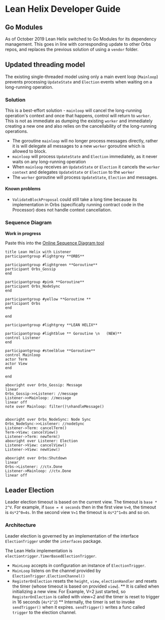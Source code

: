 # Lean Helix Developer Guide

## Go Modules
As of October 2019 Lean Helix switched to Go Modules for its dependency management.
This goes in line with corresponding update to other Orbs repos, and
replaces the previous solution of using a `vendor` folder.

## Updated threading model

The existing single-threaded model using only a main event loop (`Mainloop`) prevents processing `UpdateState` and `Election` events when waiting on a long-running operation.

### Solution

This is a best-effort solution - `mainloop` will cancel the long-running operation's context and once that happens, control will return to `worker`.
This is not as immediate as dumping the existing `worker` and immediately creating a new one and also relies on the cancellability of the long-running operations. 

* The goroutine `mainloop` will no longer process messages directly, rather it is will delegate all messages to a new `worker` goroutine which is allowed to block.
* `mainloop` will process `UpdateState` and `Election` immediately, as it never waits on any long-running operation
* When `mainloop` receives an `UpdateState` or `Election` it cancels the `worker context` and delegates `UpdateState` or `Election` to the `worker` 
* The `worker` goroutine will process `UpdateState`, `Election` and messages. 

#### Known problems
* `ValidateBlockProposal` could still take a long time because its implementation in Orbs (specifically running contract code in the Processor) does not handle context cancellation.
 
 

### Sequence Diagram
**Work in progress**

Paste this into the [Online Sequence Diagram tool](https://sequencediagram.org/)
```
title Lean Helix with Listener
participantgroup #lightgrey **ORBS**

participantgroup #lightgreen **Goroutine**
participant Orbs_Gossip
end

participantgroup #pink **Goroutine**
participant Orbs_NodeSync
end

participantgroup #yellow **Goroutine **
participant Orbs
end

end

participantgroup #lightgrey **LEAN HELIX**

participantgroup #lightblue ** Goroutine \n   (NEW)**
control Listener
end

participantgroup #steelblue **Goroutine**
control Mainloop
actor Term
actor View
end

end

aboxright over Orbs_Gossip: Message
linear
Orbs_Gossip->>Listener: //message
Listener->>Mainloop: //message
linear off
note over Mainloop: filter()\nhandleMessage()


aboxright over Orbs_NodeSync: Node Sync
Orbs_NodeSync->>Listener: //nodeSync
Listener->Term: cancelTerm()
Term->View: cancelView()
Listener->Term: newTerm()
aboxright over Listener: Election
Listener->View: cancelView()
Listener->View: newView()

aboxright over Orbs:Shutdown
linear
Orbs->Listener: //ctx.Done
Listener->Mainloop: //ctx.Done
linear off

```

## Leader Election
Leader election timeout is based on the current view. The timeout is `base * 2^V`.
For example, if `base = 4 seconds` then in the first view `V=0`, the timeout is `4s*2^0=4s`.
In the second view `V=1` the timeout is `4s*2^1=8s` and so on.

### Architecture
Leader election is governed by an implementation of the interface `ElectionTrigger` under the `interfaces` package.

The Lean Helix implementation is `electiontrigger.TimerBasedElectionTrigger`.

* `MainLoop` accepts in configuration an instance of `ElectionTrigger`.
* `MainLoop` listens on the channel provided by `ElectionTrigger.ElectionChannel()`
* `RegisterOnElection` resets the `height`, `view`, `electionHandler` and resets the timer (whose timeout is based on provided `view`).
** It is called when initializing a new view. For Example, V=2 just started, so `RegisterOnElection` is called with view=2 and the timer is reset to trigger in 16 seconds (`4s*2^2`)
** Internally, the timer is set to invoke `sendTrigger()` when it expires. `sendTrigger()` writes a func called `trigger` to the election channel.

  